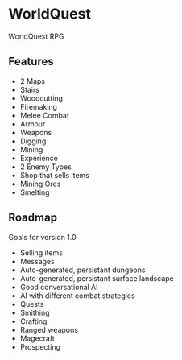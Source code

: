 # WorldQuest
WorldQuest RPG

## Features

* 2 Maps
* Stairs
* Woodcutting
* Firemaking
* Melee Combat
* Armour
* Weapons
* Digging
* Mining
* Experience
* 2 Enemy Types
* Shop that sells items
* Mining Ores
* Smelting

## Roadmap

Goals for version 1.0

* Selling items
* Messages
* Auto-generated, persistant dungeons
* Auto-generated, persistant surface landscape
* Good conversational AI
* AI with different combat strategies
* Quests
* Smithing
* Crafting
* Ranged weapons
* Magecraft
* Prospecting
